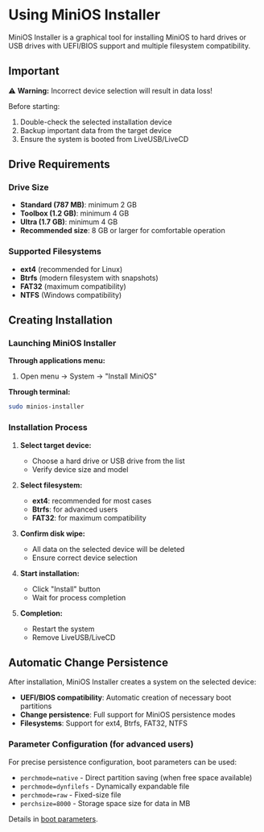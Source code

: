 # Using MiniOS Installer

MiniOS Installer is a graphical tool for installing MiniOS to hard drives or USB drives with UEFI/BIOS support and multiple filesystem compatibility.


## Important

⚠️ **Warning:** Incorrect device selection will result in data loss!

Before starting:
1. Double-check the selected installation device
2. Backup important data from the target device
3. Ensure the system is booted from LiveUSB/LiveCD

## Drive Requirements

### Drive Size
- **Standard (787 MB)**: minimum 2 GB
- **Toolbox (1.2 GB)**: minimum 4 GB  
- **Ultra (1.7 GB)**: minimum 4 GB
- **Recommended size**: 8 GB or larger for comfortable operation

### Supported Filesystems
- **ext4** (recommended for Linux)
- **Btrfs** (modern filesystem with snapshots)
- **FAT32** (maximum compatibility)
- **NTFS** (Windows compatibility)

## Creating Installation

### Launching MiniOS Installer

**Through applications menu:**
1. Open menu → System → "Install MiniOS"

**Through terminal:**
```bash
sudo minios-installer
```

### Installation Process

1. **Select target device:**
   - Choose a hard drive or USB drive from the list
   - Verify device size and model
   
2. **Select filesystem:**
   - **ext4**: recommended for most cases
   - **Btrfs**: for advanced users
   - **FAT32**: for maximum compatibility
   
3. **Confirm disk wipe:**
   - All data on the selected device will be deleted
   - Ensure correct device selection
   
4. **Start installation:**
   - Click "Install" button
   - Wait for process completion
   
5. **Completion:**
   - Restart the system
   - Remove LiveUSB/LiveCD

## Automatic Change Persistence

After installation, MiniOS Installer creates a system on the selected device:

- **UEFI/BIOS compatibility**: Automatic creation of necessary boot partitions
- **Change persistence**: Full support for MiniOS persistence modes
- **Filesystems**: Support for ext4, Btrfs, FAT32, NTFS

### Parameter Configuration (for advanced users)

For precise persistence configuration, boot parameters can be used:

- `perchmode=native` - Direct partition saving (when free space available)
- `perchmode=dynfilefs` - Dynamically expandable file
- `perchmode=raw` - Fixed-size file
- `perchsize=8000` - Storage space size for data in MB

Details in [boot parameters](Boot-Parameters.md).